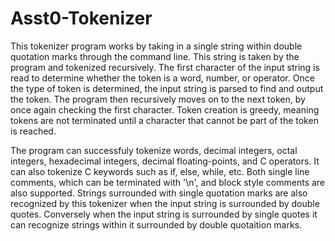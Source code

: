 # Asst0-Tokenizer
This tokenizer program works by taking in a single string within double quotation marks through the command line. This string is taken by the program and tokenized recursively. The first character of the input string is read to determine whether the token is a word, number, or operator. Once the type of token is determined, the input string is parsed to find and output the token. The program then recursively moves on to the next token, by once again checking the first character. Token creation is greedy, meaning tokens are not terminated until a character that cannot be part of the token is reached.

The program can successfuly tokenize words, decimal integers, octal integers, hexadecimal integers, decimal floating-points, and C operators. It can also tokenize C keywords such as if, else, while, etc. Both single line comments, which can be terminated with '\n', and block style comments are also supported. Strings surrounded with single quotation marks are also recognized by this tokenizer when the input string is surrounded by double quotes. Conversely when the input string is surrounded by single quotes it can recognize strings within it surrounded by double quotaition marks.

